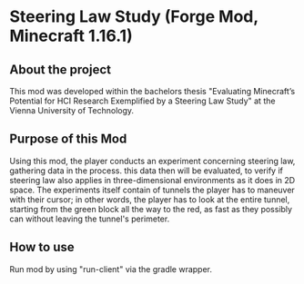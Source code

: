# Steering Law Study (Forge Mod, Minecraft 1.16.1)


## About the project

This mod was developed within the bachelors thesis 
"Evaluating Minecraft’s 
Potential for HCI Research Exemplified by a Steering Law Study"
at the Vienna University of Technology.

## Purpose of this Mod

Using this mod, the player conducts an experiment concerning 
steering law, gathering data in the process. 
this data then will be evaluated, to verify if steering law also applies in 
three-dimensional environments as it does in 2D space.
The experiments itself contain of tunnels the player has to maneuver with their cursor;
in other words, the player has to look at the entire tunnel, 
starting from the green block all the way to the red, as fast as they possibly can
without leaving the tunnel's perimeter.

## How to use

Run mod by using "run-client" via the gradle wrapper.